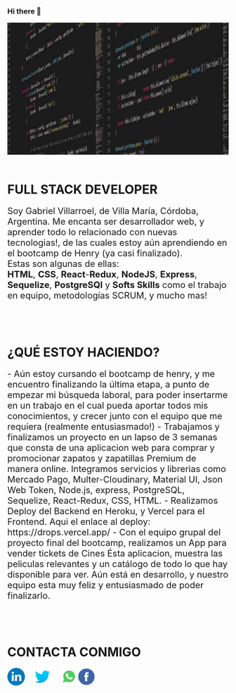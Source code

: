 ### Hi there 👋

<img src="./img/portada.jpeg" height="300" weight="300"/>

<div style="padding: 20px 0">
    <h1> FULL STACK DEVELOPER </h1>
    <p style="font-size: 20px"> Soy Gabriel Villarroel, de Villa María, Córdoba, Argentina. Me encanta ser desarrollador web, y aprender todo lo relacionado con nuevas tecnologias!, de las cuales estoy aún aprendiendo en el bootcamp de Henry (ya casi finalizado). <br>
    Estas son algunas de ellas:
    <br>  
     <b>HTML</b>, <b>CSS</b>, <b>React</b>-<b>Redux</b>, <b>NodeJS</b>, <b>Express</b>, <b>Sequelize</b>, <b>PostgreSQl</b> y   <b>Softs Skills</b> 
    como el trabajo en equipo, metodologías SCRUM, y mucho mas!</p>
</div>
<div style="padding: 20px 0">
    <h1> ¿QUÉ ESTOY HACIENDO?</h1>
    <p style="font-size: 20px">
    - Aún estoy cursando el bootcamp de henry, y me encuentro finalizando la última etapa, a punto de empezar mi búsqueda laboral, para poder insertarme en un trabajo en el cual pueda aportar todos mis conocimientos, y crecer junto con el equipo que me requiera (realmente entusiasmado!)
    - Trabajamos y finalizamos un proyecto en un lapso de 3 semanas que consta de una aplicacion web para comprar y promocionar zapatos y zapatillas Premium de manera online.
        Integramos servicios y librerias como Mercado Pago, Multer-Cloudinary, Material UI, Json Web Token, Node.js, express, PostgreSQL, Sequelize, React-Redux, CSS, HTML. 
    - Realizamos Deploy del Backend en Heroku, y Vercel para el Frontend. Aqui el enlace al deploy: https://drops.vercel.app/
    - Con el equipo grupal del proyecto final del bootcamp, realizamos un App para vender tickets de Cines
    Ésta aplicacion, muestra las peliculas relevantes y un catálogo de todo lo que hay disponible para ver.
    Aún está en desarrollo, y nuestro equipo esta muy feliz y entusiasmado de poder finalizarlo.
</div>

<div style="padding: 20px 0">
    <h1> CONTACTA CONMIGO</h1>
    <div style="diplay: flex; flex-direcction: row; align-items: center; justify-content: space-around">
        <a href="https://www.linkedin.com/in/gabriel-villarroel/" target="_blank" style="text-decoration: none, color: #000, float: left">
            <img src="./img/linkedin.png" height="40px" style="float: left; margin-right: 20px"/> 
        </a>
        <a href="https://twitter.com/Gabriel34494910" target="_blank" style="text-decoration: none, color: #000, float: left">
            <img src="./img/twitter.png" height="40px" style="float: left; margin-right: 20px"/>
        </a>
        <a href="https://wa.me/+5493472552354" target="_blank" style="text-decoration: none, color: #000, float: left">
            <img src="./img/whatsapp.png" height="40px" style="float: left"/>
        </a>
        <a href="https://www.facebook.com/gabriel.villarroel.5/" target="_blank" style="text-decoration: none, color: #000, float: left">
            <img src="./img/facebook.png" height="40px" style="float: left"/>
        </a>
    </div>
</div>

<!--
**RockiJunior/RockiJunior** is a ✨ _special_ ✨ repository because its `README.md` (this file) appears on your GitHub profile.

Here are some ideas to get you started:

- 🔭 I’m currently working on ...
- 🌱 I’m currently learning ...
- 👯 I’m looking to collaborate on ...
- 🤔 I’m looking for help with ...
- 💬 Ask me about ...
- 📫 How to reach me: ...
- 😄 Pronouns: ...
- ⚡ Fun fact: ...
-->
